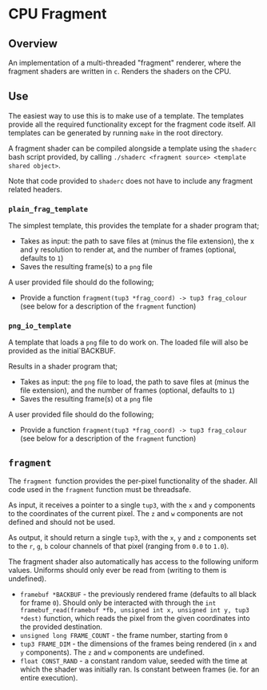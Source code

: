 # CPU Fragment

## Overview

An implementation of a multi-threaded "fragment" renderer, where the fragment shaders are written in `c`. Renders the shaders on the CPU.


## Use

The easiest way to use this is to make use of a template. The templates provide all the required functionality except for the fragment code itself. All templates can be generated by running `make` in the root directory.

A fragment shader can be compiled alongside a template using the `shaderc` bash script provided, by calling `./shaderc <fragment source> <template shared object>`.

Note that code provided to `shaderc` does not have to include any fragment related headers.


### `plain_frag_template`

The simplest template, this provides the template for a shader program that;
- Takes as input: the path to save files at (minus the file extension), the x and y resolution to render at, and the number of frames (optional, defaults to `1`)
- Saves the resulting frame(s) to a `png` file

A user provided file should do the following;
- Provide a function `fragment(tup3 *frag_coord) -> tup3 frag_colour` (see below for a description of the `fragment` function)


### `png_io_template`

A template that loads a `png` file to do work on. The loaded file will also be provided as the initial`BACKBUF.

Results in a shader program that;
- Takes as input: the `png` file to load, the path to save files at (minus the file extension), and the number of frames (optional, defaults to `1`)
- Saves the resulting frame(s) ot a `png` file

A user provided file should do the following;
- Provide a function `fragment(tup3 *frag_coord) -> tup3 frag_colour` (see below for a description of the `fragment` function)


## `fragment`

The `fragment `function provides the per-pixel functionality of the shader. All code used in the `fragment` function must be threadsafe.

As input, it receives a pointer to a single `tup3`, with the `x` and `y` components to the coordinates of the current pixel. The `z` and `w` components are not defined and should not be used.

As output, it should return a single `tup3`, with the `x`, `y` and `z` components set to the `r`, `g`, `b` colour channels of that pixel (ranging from `0.0` to `1.0`).

The fragment shader also automatically has access to the following uniform values. Uniforms should only ever be read from (writing to them is undefined).

- `framebuf *BACKBUF` - the previously rendered frame (defaults to all black for frame `0`). Should only be interacted with through the `int framebuf_read(framebuf *fb, unsigned int x, unsigned int y, tup3 *dest)` function, which reads the pixel from the given coordinates into the provided destination.
- `unsigned long FRAME_COUNT` - the frame number, starting from `0`
- `tup3 FRAME_DIM` - the dimensions of the frames being rendered (in `x` and `y` components). The `z` and `w` components are undefined.
- `float CONST_RAND` - a constant random value, seeded with the time at which the shader was initially ran. Is constant between frames (ie. for an entire execution).
